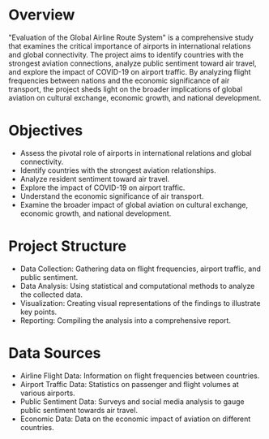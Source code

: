 # Overview
"Evaluation of the Global Airline Route System" is a comprehensive study that examines the critical importance of airports in international relations and global connectivity. The project aims to identify countries with the strongest aviation connections, analyze public sentiment toward air travel, and explore the impact of COVID-19 on airport traffic. By analyzing flight frequencies between nations and the economic significance of air transport, the project sheds light on the broader implications of global aviation on cultural exchange, economic growth, and national development.

# Objectives
- Assess the pivotal role of airports in international relations and global connectivity.
- Identify countries with the strongest aviation relationships.
- Analyze resident sentiment toward air travel.
- Explore the impact of COVID-19 on airport traffic.
- Understand the economic significance of air transport.
- Examine the broader impact of global aviation on cultural exchange, economic growth, and national development.

# Project Structure
- Data Collection: Gathering data on flight frequencies, airport traffic, and public sentiment.
- Data Analysis: Using statistical and computational methods to analyze the collected data.
- Visualization: Creating visual representations of the findings to illustrate key points.
- Reporting: Compiling the analysis into a comprehensive report.

# Data Sources
- Airline Flight Data: Information on flight frequencies between countries.
- Airport Traffic Data: Statistics on passenger and flight volumes at various airports.
- Public Sentiment Data: Surveys and social media analysis to gauge public sentiment towards air travel.
- Economic Data: Data on the economic impact of aviation on different countries.
